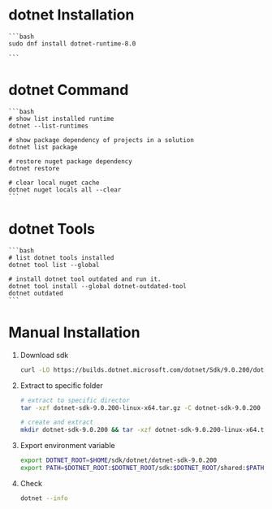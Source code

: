 #  dotnet Installation
    ```bash
    sudo dnf install dotnet-runtime-8.0

    ```

# dotnet Command
    ```bash
    # show list installed runtime
    dotnet --list-runtimes

    # show package dependency of projects in a solution
    dotnet list package

    # restore nuget package dependency
    dotnet restore

    # clear local nuget cache
    dotnet nuget locals all --clear
    ```

# dotnet Tools
    ```bash
    # list dotnet tools installed
    dotnet tool list --global

    # install dotnet tool outdated and run it.
    dotnet tool install --global dotnet-outdated-tool
    dotnet outdated
    ```

# Manual Installation
 1. Download sdk
    ```bash
    curl -LO https://builds.dotnet.microsoft.com/dotnet/Sdk/9.0.200/dotnet-sdk-9.0.200-linux-x64.tar.gz
    ```

2.  Extract to specific folder
    ```bash
    # extract to specific director
    tar -xzf dotnet-sdk-9.0.200-linux-x64.tar.gz -C dotnet-sdk-9.0.200

    # create and extract
    mkdir dotnet-sdk-9.0.200 && tar -xzf dotnet-sdk-9.0.200-linux-x64.tar.gz -C dotnet-sdk-9.0.200

    ```

3. Export environment variable
    ```bash
    export DOTNET_ROOT=$HOME/sdk/dotnet/dotnet-sdk-9.0.200
    export PATH=$DOTNET_ROOT:$DOTNET_ROOT/sdk:$DOTNET_ROOT/shared:$PATH
    ```

4. Check
    ```bash
    dotnet --info
    ```